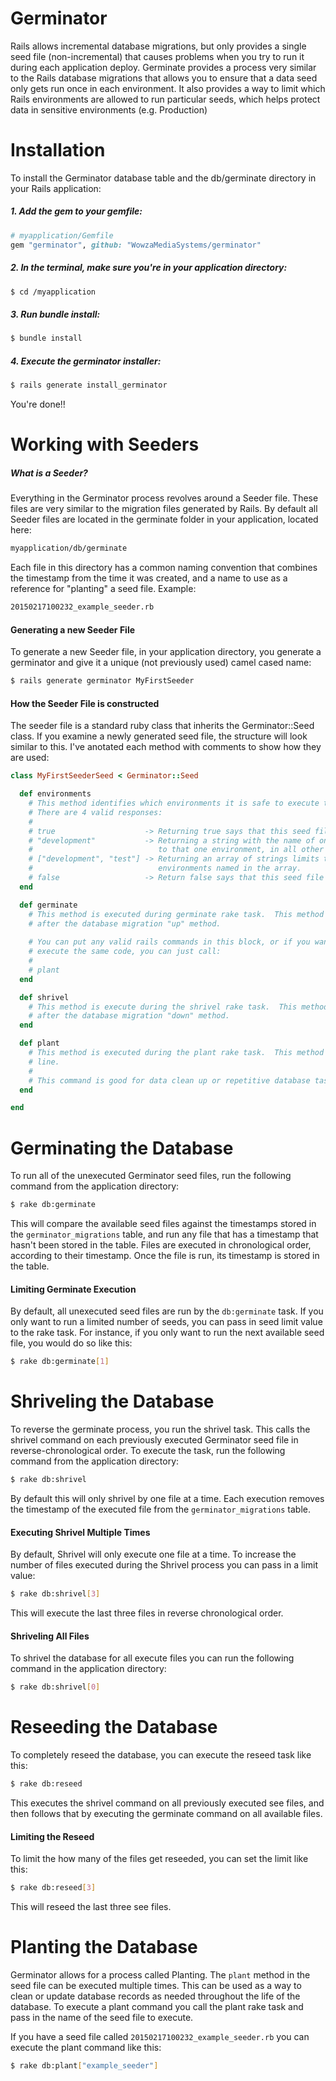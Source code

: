 # Germinator
Rails allows incremental database migrations, but only provides a single seed file (non-incremental) that causes problems when you try to run it during each application deploy.  Germinate provides a process very similar to the Rails database migrations that allows you to ensure that a data seed only gets run once in each environment.  It also provides a way to limit which Rails environments are allowed to run particular seeds, which helps protect data in sensitive environments (e.g. Production)

# Installation

To install the Germinator database table and the db/germinate directory in your Rails application:

##### 1. Add the gem to your gemfile:

```ruby
# myapplication/Gemfile
gem "germinator", github: "WowzaMediaSystems/germinator"
```

##### 2. In the terminal, make sure you're in your application directory:

```bash
$ cd /myapplication
```

##### 3. Run bundle install:

```bash
$ bundle install
```

##### 4. Execute the germinator installer:

```bash
$ rails generate install_germinator
```

You're done!!

# Working with Seeders


##### What is a Seeder?

Everything in the Germinator process revolves around a Seeder file.   These files are very similar to the migration files generated by Rails. By default all Seeder files are located in the germinate folder in your application, located here:

```bash
myapplication/db/germinate
```

Each file in this directory has a common naming convention that combines the timestamp from the time it was created, and a name to use as a reference for "planting" a seed file.  Example:

```bash
20150217100232_example_seeder.rb
```

#### Generating a new Seeder File

To generate a new Seeder file, in your application directory, you generate a germinator and give it a unique (not previously used) camel cased name:

```bash
$ rails generate germinator MyFirstSeeder
```

#### How the Seeder File is constructed

The seeder file is a standard ruby class that inherits the Germinator::Seed class. If you examine a newly generated seed file, the structure will look similar to this.  I've anotated each method with comments to show how they are used:

```ruby
class MyFirstSeederSeed < Germinator::Seed

  def environments
    # This method identifies which environments it is safe to execute this seed file in.
    # There are 4 valid responses:
    #
    # true                    -> Returning true says that this seed file can be run in any environment.
    # "development"           -> Returning a string with the name of one environment limits it execution 
    #                            to that one environment, in all other environments this file will be ignored.
    # ["development", "test"] -> Returning an array of strings limits the seed files execution to only the
    #                            environments named in the array.
    # false                   -> Return false says that this seed file is disabled and should not be executed.
  end

  def germinate
    # This method is executed during germinate rake task.  This method is only ever executed once.  This is modeled 
    # after the database migration "up" method.
    
    # You can put any valid rails commands in this block, or if you want to make the germainte and plant commands
    # execute the same code, you can just call:
    #
    # plant
  end

  def shrivel
    # This method is execute during the shrivel rake task.  This method is only ever executed once. This is modeled
    # after the database migration "down" method.
  end

  def plant
    # This method is executed during the plant rake task.  This method can be executed multiple times from the command
    # line.
    #
    # This command is good for data clean up or repetitive database tasks.
  end

end
```

# Germinating the Database

To run all of the unexecuted Germinator seed files, run the following command from the application directory:

```bash
$ rake db:germinate
```

This will compare the available seed files against the timestamps stored in the `germinator_migrations` table, and run any file that has a timestamp that hasn't been stored in the table.  Files are executed in chronological order, according to their timestamp. Once the file is run, its timestamp is stored in the table.

#### Limiting Germinate Execution

By default, all unexecuted seed files are run by the `db:germinate` task.  If you only want to run a limited number of seeds, you can pass in seed limit value to the rake task.  For instance, if you only want to run the next available seed file, you would do so like this:

```bash
$ rake db:germinate[1]
```

# Shriveling the Database

To reverse the germinate process, you run the shrivel task.  This calls the shrivel command on each previously executed Germinator seed file in reverse-chronological order. To execute the task, run the following command from the application directory:

```bash
$ rake db:shrivel
```

By default this will only shrivel by one file at a time.  Each execution removes the timestamp of the executed file from the `germinator_migrations` table.

#### Executing Shrivel Multiple Times

By default, Shrivel will only execute one file at a time.  To increase the number of files executed during the Shrivel process you can pass in a limit value:

```bash
$ rake db:shrivel[3]
```

This will execute the last three files in reverse chronological order.

#### Shriveling All Files

To shrivel the database for all execute files you can run the following command in the application directory:

```bash
$ rake db:shrivel[0]
```

# Reseeding the Database

To completely reseed the database, you can execute the reseed task like this:

```bash
$ rake db:reseed
```

This executes the shrivel command on all previously executed see files, and then follows that by executing the germinate command on all available files.

#### Limiting the Reseed 

To limit the how many of the files get reseeded, you can set the limit like this:

```bash
$ rake db:reseed[3]
```

This will reseed the last three see files.

# Planting the Database

Germinator allows for a process called Planting.   The `plant` method in the seed file can be executed multiple times.   This can be used as a way to clean or update database records as needed throughout the life of the database.  To execute a plant command you call the plant rake task and pass in the name of the seed file to execute. 

If you have a seed file called `20150217100232_example_seeder.rb` you can execute the plant command like this:

```bash
$ rake db:plant["example_seeder"]
```
